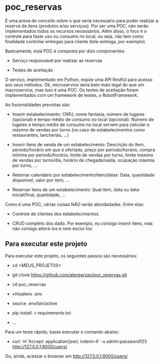 # poc_reservas
É uma prova de conceito sobre o que seria necessário para poder realizar a reserva de itens (produtos e/ou serviços).
Por ser uma POC, não serão implementados todos os recursos necessários. Além disso, o foco é o controle para fazer uso ou consumo no local, ou seja, não tem como finalidade controlar entregas para cliente (tele-entrega, por exemplo).

Basicamente, está POC é composta por dois componentes:

* Serviço responsável por realizar as reservas

* Testes de aceitação

O serviço, implementado em Python, expõe uma API Restful para acesso aos seus métodos. Ok, microservice seria bem mais legal do que um macroservice, mas isso é uma POC. Os testes de aceitação foram implementados com um framework de testes, o RobotFramework.

As fucionalidades previstas são:

* Inserir estabelecimento: CNPJ, nome fantasia, número de lugares (opcional) e tempo médio de consumo no local (opcional). Número de lugares e tempo médio de consumo no local servem para calcular o máximo de vendas por turno (no caso de estabelecimentos como restaurantes, lancherias, ...)

* Inserir itens de venda de um estabelecimento: Descrição do item, período/horário em que é ofertado, preço por período/horário, compra mínima por período/horário, limite de vendas por turno, limite máximo de vendas por turno/dia, horário de chegada/saída, ocupação máxima por turno, ...

* Retornar calendário por estabelecimento/item/datas: Data, quantidade disponível, valor por item, ...

* Reservar itens de um estabelecimento: Qual item, data ou data inicial/final, quantidade, ...

Como é uma POC, várias coisas NÃO serão abordadadas. Entre elas:

* Controle de clientes dos estabelecimentos

* CRUD completo dos dado. Por exemplo, eu consigo inserir itens, mas não consigo alterá-los e nem excluí-los


## Para executar este projeto
Para executar este projeto, os seguintes passos são necessários:

* cd <MEUS_PROJETOS>

* git clone https://github.com/alexgarzao/poc_reservas.git

* cd poc_reservas

* virtualenv .env

* source .env/bin/active

* pip install -r requirements.txt

* ...

Para um teste rápido, basta executar o comando abaixo:

* curl -H 'Accept: application/json; indent=4' -u admin:password123 http://127.0.0.1:8000/users/

Ou, ainda, acessar o browser em http://127.0.0.1:8000/users/

